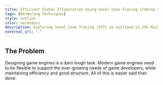 ```yaml
---
title: Efficient Global Illumination Using Voxel Cone Tracing (Coming Soon)
tags: [Rendering Techniques]
style: outline
color: secondary
description: Exploring Voxel Cone Tracing (VCT) as outlined in the Nvidia whitepaper, and its use in the G3D engine.
external_url: "."
---
```


## The Problem
Designing game engines is a darn tough task. Modern game engines need to be flexible to support the ever-growing needs of game developers, while maintaining efficiency and good structure. All of this is easier said than done.



